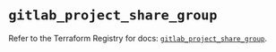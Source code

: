 # `gitlab_project_share_group`

Refer to the Terraform Registry for docs: [`gitlab_project_share_group`](https://registry.terraform.io/providers/gitlabhq/gitlab/17.7.0/docs/resources/project_share_group).
